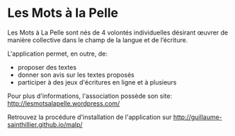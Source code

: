 Les Mots à la Pelle
====

 Les Mots à La Pelle sont nés de 4 volontés individuelles désirant œuvrer de manière collective dans le champ de la langue et de l’écriture. 

 L'application permet, en outre, de:
   - proposer des textes
   - donner son avis sur les textes proposés
   - participer à des jeux d'écritures en ligne et à plusieurs


 Pour plus d'informations, l'association possède son site: http://lesmotsalapelle.wordpress.com/
 
 Retrouvez la procédure d'installation de l'application sur http://guillaume-sainthillier.github.io/malp/
